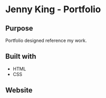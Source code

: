 # Jenny King - Portfolio

## Purpose
Portfolio designed reference my work.

## Built with 
* HTML
* CSS

## Website
